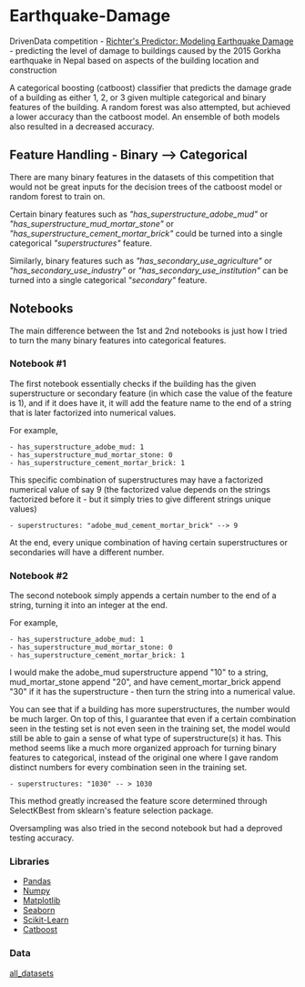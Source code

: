 # Earthquake-Damage
DrivenData competition - [Richter's Predictor: Modeling Earthquake Damage](https://www.drivendata.org/competitions/57/nepal-earthquake/) - predicting the level of damage to buildings caused by the 2015 Gorkha earthquake in Nepal based on aspects of the building location and construction

A categorical boosting (catboost) classifier that predicts the damage grade of a building as either 1, 2, or 3 given multiple categorical and binary features of the building.
A random forest was also attempted, but achieved a lower accuracy than the catboost model. An ensemble of both models also resulted in a decreased accuracy.

## Feature Handling - Binary --> Categorical

There are many binary features in the datasets of this competition that would not be great inputs for the decision trees of the catboost model or random forest to train on. 


Certain binary features such as *"has_superstructure_adobe_mud"* or *"has_superstructure_mud_mortar_stone"* or *"has_superstructure_cement_mortar_brick"* could be turned into a single categorical *"superstructures"* feature.


Similarly, binary features such as *"has_secondary_use_agriculture"* or *"has_secondary_use_industry"* or *"has_secondary_use_institution"* can be turned into a single categorical *"secondary"* feature.

## Notebooks
The main difference between the 1st and 2nd notebooks is just how I tried to turn the many binary features into categorical features.

### Notebook #1
The first notebook essentially checks if the building has the given superstructure or secondary feature (in which case the value of the feature is 1), and if it does have it, it will add the feature name to the end of a string that is later factorized into numerical values.

For example,

    - has_superstructure_adobe_mud: 1
    - has_superstructure_mud_mortar_stone: 0
    - has_superstructure_cement_mortar_brick: 1

This specific combination of superstructures may have a factorized numerical value of say 9 (the factorized value depends on the strings factorized before it - but it simply tries to give different strings unique values)

    - superstructures: "adobe_mud_cement_mortar_brick" --> 9

At the end, every unique combination of having certain superstructures or secondaries will have a different number.

### Notebook #2
The second notebook simply appends a certain number to the end of a string, turning it into an integer at the end. 

For example,

    - has_superstructure_adobe_mud: 1
    - has_superstructure_mud_mortar_stone: 0
    - has_superstructure_cement_mortar_brick: 1

I would make the adobe_mud superstructure append "10" to a string, mud_mortar_stone append "20", and have cement_mortar_brick append "30" if it has the superstructure - then turn the string into a numerical value.

You can see that if a building has more superstructures, the number would be much larger. On top of this, I guarantee that even if a certain combination seen in the testing set is not even seen in the training set, the model would still be able to gain a sense of what type of superstructure(s) it has. This method seems like a much more organized approach for turning binary features to categorical, instead of the original one where I gave random distinct numbers for every combination seen in the training set. 

    - superstructures: "1030" -- > 1030
  
This method greatly increased the feature score determined through SelectKBest from sklearn's feature selection package. 

Oversampling was also tried in the second notebook but had a deproved testing accuracy. 

### Libraries
- [Pandas](https://github.com/pandas-dev/pandas)
- [Numpy](https://github.com/numpy/numpy)
- [Matplotlib](https://github.com/matplotlib/matplotlib)
- [Seaborn](https://github.com/mwaskom/seaborn)
- [Scikit-Learn](https://github.com/scikit-learn/scikit-learn)
- [Catboost](https://github.com/catboost/catboost)

### Data
[all_datasets](https://www.drivendata.org/competitions/57/nepal-earthquake/data/)
